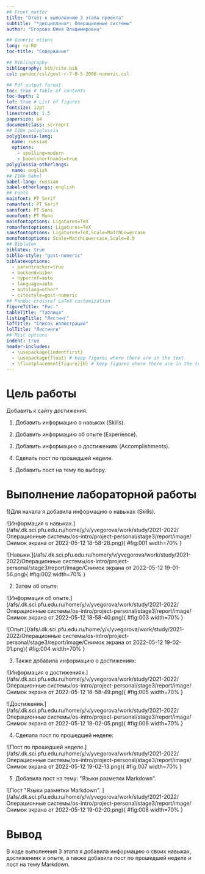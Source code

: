 ```yaml
---
## Front matter
title: "Отчет к выполнению 3 этапа проекта"
subtitle: "*дисциплина*: Операционные системы"
author: "Егорова Юлия Владимировна"

## Generic otions
lang: ru-RU
toc-title: "Содержание"

## Bibliography
bibliography: bib/cite.bib
csl: pandoc/csl/gost-r-7-0-5-2008-numeric.csl

## Pdf output format
toc: true # Table of contents
toc-depth: 2
lof: true # List of figures
fontsize: 12pt
linestretch: 1.5
papersize: a4
documentclass: scrreprt
## I18n polyglossia
polyglossia-lang:
  name: russian
  options:
	- spelling=modern
	- babelshorthands=true
polyglossia-otherlangs:
  name: english
## I18n babel
babel-lang: russian
babel-otherlangs: english
## Fonts
mainfont: PT Serif
romanfont: PT Serif
sansfont: PT Sans
monofont: PT Mono
mainfontoptions: Ligatures=TeX
romanfontoptions: Ligatures=TeX
sansfontoptions: Ligatures=TeX,Scale=MatchLowercase
monofontoptions: Scale=MatchLowercase,Scale=0.9
## Biblatex
biblatex: true
biblio-style: "gost-numeric"
biblatexoptions:
  - parentracker=true
  - backend=biber
  - hyperref=auto
  - language=auto
  - autolang=other*
  - citestyle=gost-numeric
## Pandoc-crossref LaTeX customization
figureTitle: "Рис."
tableTitle: "Таблица"
listingTitle: "Листинг"
lofTitle: "Список иллюстраций"
lolTitle: "Листинги"
## Misc options
indent: true
header-includes:
  - \usepackage{indentfirst}
  - \usepackage{float} # keep figures where there are in the text
  - \floatplacement{figure}{H} # keep figures where there are in the text
---
```


# Цель работы

Добавить к сайту достижения.

1. Добавить информацию о навыках (Skills).

2. Добавить информацию об опыте (Experience).

3. Добавить информацию о достижениях (Accomplishments).

4. Сделать пост по прошедшей неделе.

5. Добавить пост на тему по выбору.

# Выполнение лабораторной работы

1)Для начала я добавила информацию о навыках (Skills).

![Информация о навыках.](/afs/.dk.sci.pfu.edu.ru/home/y/v/yvegorova/work/study/2021-2022/Операционные системы/os-intro/project-personal/stage3/report/image/Снимок экрана от 2022-05-12 18-58-28.png){ #fig:001 width=70% }

![Навыки.](/afs/.dk.sci.pfu.edu.ru/home/y/v/yvegorova/work/study/2021-2022/Операционные системы/os-intro/project-personal/stage3/report/image/Снимок экрана от 2022-05-12 19-01-56.png){ #fig:002 width=70% }

2) Затем об опыте:

![Информация об опыте.](/afs/.dk.sci.pfu.edu.ru/home/y/v/yvegorova/work/study/2021-2022/Операционные системы/os-intro/project-personal/stage3/report/image/Снимок экрана от 2022-05-12 18-58-40.png){ #fig:003 width=70% }

![Опыт.](/afs/.dk.sci.pfu.edu.ru/home/y/v/yvegorova/work/study/2021-2022/Операционные системы/os-intro/project-personal/stage3/report/image/Снимок экрана от 2022-05-12 19-02-01.png){ #fig:004 width=70% }

3) Также добавила информацию о достижениях:

![Информация о достижениях.](/afs/.dk.sci.pfu.edu.ru/home/y/v/yvegorova/work/study/2021-2022/Операционные системы/os-intro/project-personal/stage3/report/image/Снимок экрана от 2022-05-12 18-58-49.png){ #fig:005 width=70% }

![Достижения.](/afs/.dk.sci.pfu.edu.ru/home/y/v/yvegorova/work/study/2021-2022/Операционные системы/os-intro/project-personal/stage3/report/image/Снимок экрана от 2022-05-12 19-02-05.png){ #fig:006 width=70% }

4) Сделала пост по прошедшей неделе:

![Пост по прошедшей неделе.](/afs/.dk.sci.pfu.edu.ru/home/y/v/yvegorova/work/study/2021-2022/Операционные системы/os-intro/project-personal/stage3/report/image/Снимок экрана от 2022-05-12 19-02-13.png){ #fig:007 width=70% }

5) Добавила пост на тему: "Языки разметки Markdown".

![Пост "Языки разметки Markdown". ](/afs/.dk.sci.pfu.edu.ru/home/y/v/yvegorova/work/study/2021-2022/Операционные системы/os-intro/project-personal/stage3/report/image/Снимок экрана от 2022-05-12 19-02-20.png){ #fig:008 width=70% }

# Вывод

В ходе выполнения 3 этапа я добавила информацию о своих навыках, достижениях и опыте, а также добавила пост по прошедшей неделе и пост на тему Markdown.


